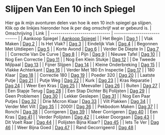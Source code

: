 # Slijpen Van Een 10 inch Spiegel

Hier ga ik mijn avonturen delen van hoe ik een 10 inch spiegel ga slijpen. Klik op de linkjes hieronder hoe ik per dag omschrijf wat er gebeurd is.
| Omschrijving                   | Link                          |
| ------------------------------ | ----------------------------- |
| Aankoop Spiegel                | [Aankoop Spiegel](aankoop.md) |
| Het Begin                      | [Dag 1](./dag1/)              |
| Vlak Maken                     | [Dag 2](./dag2/)              |
| Is Het Vlak?                   | [Dag 3](./dag3/)              |
| Eindelijk Vlak                 | [Dag 4](./dag4/)              |
| Begonnen Met Uitdiepen         | [Dag 5](./dag5/)              |
| Korte Avond                    | [Dag 6](./dag6/)              |
| Verder De Diepte In            | [Dag 7](./dag7/)              |
| Correctie Van De Curve         | [Dag 8](./dag8/)              |
| Pijn                           | [Dag 9](./dag9/)              |
| Nieuwe Tafel                   | [Dag 10](./dag10/)            |
| Nog Een Correctie              | [Dag 11](./dag11/)            |
| Nog Een Klein Stukje           | [Dag 12](./dag12/)            |
| De Tweede Mijlpaal             | [Dag 13](./dag13/)            |
| Fijner Slijpen                 | [Dag 14](./dag14/)            |
| Kleine Onderbreking            | [Dag 15](./dag15/)            |
| Vlakke Achterkant              | [Dag 16](./dag16/)            |
| Verder Met 180 En Inspectie    | [Dag 17](./dag17/)            |
| 180 Klaar                      | [Dag 18](./dag18/)            |
| Correctie 180                  | [Dag 19](./dag19/)            |
| Poeder 320                     | [Dag 20](./dag20/)            |
| Laatste Putje                  | [Dag 21](./dag21/)            |
| Putje Weg                      | [Dag 22](./dag22/)            |
| Kurk                           | [Dag 23](./dag23/)            |
| Kras Reparatie                 | [Dag 24](./dag24/)            |
| Weer Een Kras                  | [Dag 25](./dag25/)            |
| Meevaller                      | [Dag 26](./dag26/)            |
| Buiten                         | [Dag 27](./dag27/)            |
| Een Stapje Terug               | [Dag 28](./dag28/)            |
| Een Stap Dichter Bij Polijsten | [Dag 29](./dag29/)            |
| Geen Problemen                 | [Dag 30](./dag30/)            |
| Lekker Geslepen                | [Dag 31](./dag31/)            |
| Nog Een Paar Putjes            | [Dag 32](./dag32/)            |
| Drie Micron Klaar              | [Dag 33](./dag33/)            |
| Vilt Plakken                   | [Dag 34](./dag34/)            |
| Verder Met Vilt                | [Dag 35](./dag35/)            |
| 2000!                          | [Dag 36](./dag36/)            |
| Pekbodom Maken                 | [Dag 37](./dag37/)            |
| Ronchi                         | [Dag 38](./dag38/)            |
| Corrigeren                     | [Dag 39](./dag39/)            |
| Meer Corrigeren                | [Dag 40](./dag40/)            |
| Een Kras                       | [Dag 41](./dag41/)            |
| Verder Polijsten               | [Dag 42](./dag42/)            |
| Lekker Doorgaan                | [Dag 43](./dag43/)            |
| Dit Voelt Raar                 | [Dag 44](./dag44/)            |
| Polijsten Bijna Klaar?         | [Dag 45](./dag45/)            |
| Iets Te Ver                    | [Dag 46](./dag46/)            |
| Weer Bijna Goed                | [Dag 47](./dag47/)            |
| Rand Gecorrigeerd              | [Dag 48](./dag48/)            |